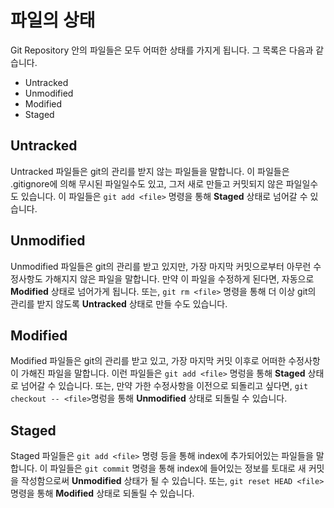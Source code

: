 # 파일의 상태
Git Repository 안의 파일들은 모두 어떠한 상태를 가지게 됩니다.
그 목록은 다음과 같습니다.  
- Untracked
- Unmodified
- Modified
- Staged

## Untracked
Untracked 파일들은 git의 관리를 받지 않는 파일들을 말합니다.
이 파일들은 .gitignore에 의해 무시된 파일일수도 있고, 그저 새로 만들고 커밋되지 않은 파일일수도 있습니다.
이 파일들은 `git add <file>` 명령을 통해 **Staged** 상태로 넘어갈 수 있습니다.

## Unmodified
Unmodified 파일들은 git의 관리를 받고 있지만, 가장 마지막 커밋으로부터 아무런 수정사항도 가해지지 않은 파일을 말합니다.
만약 이 파일을 수정하게 된다면, 자동으로 **Modified** 상태로 넘어가게 됩니다.
또는, `git rm <file>` 명령을 통해 더 이상 git의 관리를 받지 않도록 **Untracked** 상태로 만들 수도 있습니다.

## Modified
Modified 파일들은 git의 관리를 받고 있고, 가장 마지막 커밋 이후로 어떠한 수정사항이 가해진 파일을 말합니다.
이런 파일들은 `git add <file>` 명렁을 통해 **Staged** 상태로 넘어갈 수 있습니다.
또는, 만약 가한 수정사항을 이전으로 되돌리고 싶다면, `git checkout -- <file>`명렁을 통해 **Unmodified** 상태로 되돌릴 수 있습니다.

## Staged
Staged 파일들은 `git add <file>` 명령 등을 통해 index에 추가되어있는 파일들을 말합니다.
이 파일들은 `git commit` 명령을 통해 index에 들어있는 정보를 토대로 새 커밋을 작성함으로써 **Unmodified** 상태가 될 수 있습니다.
또는, `git reset HEAD <file>` 명령을 통해 **Modified** 상태로 되돌릴 수 있습니다.
